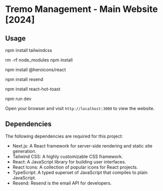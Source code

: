 # Tremo Management - Main Website [2024]

## Usage

npm install tailwindcss

rm -rf node_modules
npm install

npm install @heroicons/react

npm install resend

npm install react-hot-toast

npm run dev

Open your browser and visit `http://localhost:3000` to view the website.

## Dependencies

The following dependencies are required for this project:

- Next.js: A React framework for server-side rendering and static site generation.
- Tailwind CSS: A highly customizable CSS framework.
- React: A JavaScript library for building user interfaces.
- React Icons: A collection of popular icons for React projects.
- TypeScript: A typed superset of JavaScript that compiles to plain JavaScript.
- Resend: Resend is the email API for developers.
